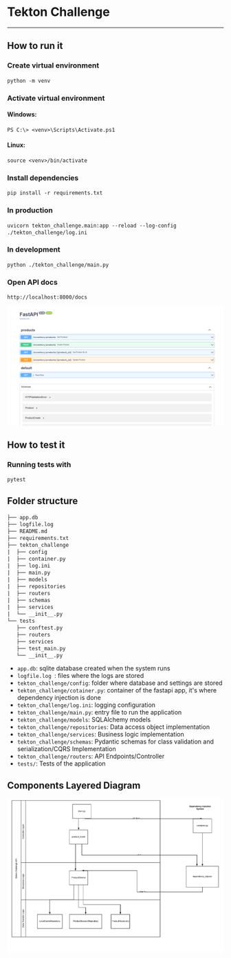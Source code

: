 # Tekton Challenge

---

## How to run it

### Create virtual environment

    python -m venv

### Activate virtual environment

#### Windows:

    PS C:\> <venv>\Scripts\Activate.ps1

#### Linux:

    source <venv>/bin/activate

### Install dependencies

    pip install -r requirements.txt

### In production

    uvicorn tekton_challenge.main:app --reload --log-config ./tekton_challenge/log.ini

### In development

    python ./tekton_challenge/main.py

### Open API docs

    http://localhost:8000/docs

![Docs preview](./docs/openapi_docs.png)

## How to test it

### Running tests with

    pytest

## Folder structure

    ├── app.db                              
    ├── logfile.log                         
    ├── README.md                           
    ├── requirements.txt                    
    ├── tekton_challenge                    
    |  ├── config                           
    |  ├── container.py                     
    |  ├── log.ini                          
    |  ├── main.py                          
    |  ├── models                           
    |  ├── repositories
    |  ├── routers
    |  ├── schemas
    |  ├── services
    |  └── __init__.py
    └── tests
       ├── conftest.py
       ├── routers
       ├── services
       ├── test_main.py
       └── __init__.py

* `app.db`: sqlite database created when the system runs
* `logfile.log `: files where the logs are stored
* `tekton_challenge/config`: folder where database and settings are stored
* `tekton_challenge/cotainer.py`: container of the fastapi app, it's where dependency injection is done
* `tekton_challenge/log.ini`: logging configuration
* `tekton_challenge/main.py`: entry file to run the application
* `tekton_challenge/models`: SQLAlchemy models
* `tekton_challenge/repositories`: Data access object implementation
* `tekton_challenge/services`: Business logic implementation
* `tekton_challenge/schemas`: Pydantic schemas for class validation and serialization/CQRS Implementation
* `tekton_challenge/routers`: API Endpoints/Controller
* `tests/`: Tests of the application

## Components Layered Diagram

![Components layered diagram](./docs/component_diagram.png)
